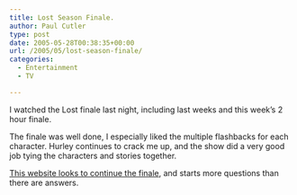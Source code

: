 ```yaml
---
title: Lost Season Finale.
author: Paul Cutler
type: post
date: 2005-05-28T00:38:35+00:00
url: /2005/05/lost-season-finale/
categories:
  - Entertainment
  - TV

---
```

I watched the Lost finale last night, including last weeks and this week&#8217;s 2 hour finale.

The finale was well done, I especially liked the multiple flashbacks for each character. Hurley continues to crack me up, and the show did a very good job tying the characters and stories together.

[This website looks to continue the finale][1], and starts more questions than there are answers.

 [1]: http://www.oceanic-air.com/seatingchart.htm